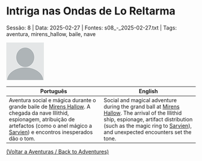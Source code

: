 
# Intriga nas Ondas de Lo Reltarma

Sessão: 8 | Data: 2025-02-27 | Fontes: s08_-_2025-02-27.txt | Tags: aventura, mirens_hallow, baile, nave

![Intriga nas Ondas de Lo Reltarma](blank.png)

| Português | English |
|-----------|---------|
| Aventura social e mágica durante o grande baile de [Mirens Hallow](mirens_hallow.md). A chegada da nave Illithid, espionagem, atribuição de artefactos (como o anel mágico a [Sarvien](sarvien.md)) e encontros inesperados dão o tom. | Social and magical adventure during the grand ball at [Mirens Hallow](mirens_hallow.md). The arrival of the Illithid ship, espionage, artifact distribution (such as the magic ring to [Sarvien](sarvien.md)), and unexpected encounters set the tone. |

[(Voltar a Aventuras / Back to Adventures)](dm/summary/aventuras.md)  

